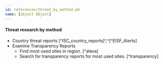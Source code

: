 ```yaml
---
id: references/threat_by_method.md
name: [object Object]
---
```


#### Threat research by method

  * Country threat reports [^ISC_country_reports]^,^[^EISF_Alerts]
  * Examine Transparency Reports
    * Find most used sites in region. [^alexa]
	* Search for transparency reports for most used sites. [^transparency]

